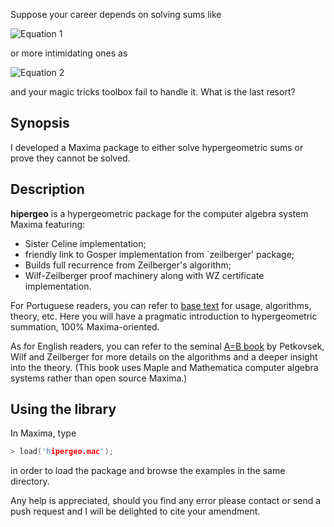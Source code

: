 Suppose your career depends on solving sums like

![Equation 1](http://s9.postimg.org/i1jtfiy57/eq1.png)

or more intimidating ones as

![Equation 2](http://s27.postimg.org/pwodij5bj/eq2.png)

and your magic tricks toolbox fail to handle it.
What is the last resort?

## Synopsis

I developed a Maxima package to either solve hypergeometric sums or prove they cannot be solved.

## Description

__hipergeo__ is a hypergeometric package for the computer algebra system Maxima featuring:

- Sister Celine implementation;
- friendly link to Gosper implementation from `zeilberger' package;
- Builds full recurrence from Zeilberger's algorithm;
- Wilf-Zeilberger proof machinery along with WZ certificate implementation.

For Portuguese readers, you can refer to [base text](./cassio-pagnoncelli.pdf) for usage, algorithms,
theory, etc.
Here you will have a pragmatic introduction to hypergeometric summation, 100% Maxima-oriented.

As for English readers, you can refer to the seminal
[A=B book](http://www.amazon.com/A-B-Marko-Petkovsek/dp/1568810636)
by Petkovsek, Wilf and Zeilberger for more details on the algorithms and a deeper insight into the theory.
(This book uses Maple and Mathematica computer algebra systems rather than open source Maxima.)

## Using the library

In Maxima, type

```c
> load('hipergeo.mac');
```

in order to load the package and browse the examples in the same directory.

Any help is appreciated, should you find any error please contact or send a push
request and I will be delighted to cite your amendment.
